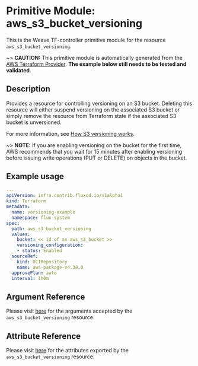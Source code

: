 
# Primitive Module: aws_s3_bucket_versioning

This is the Weave TF-controller primitive module for the resource `aws_s3_bucket_versioning`.

~> **CAUTION:** This primitive module is automatically generated from the [AWS Terraform Provider](https://registry.terraform.io/providers/hashicorp/aws/latest/docs/resources/s3_bucket_versioning). **The example below still needs to be tested and validated**.

## Description

Provides a resource for controlling versioning on an S3 bucket.
Deleting this resource will either suspend versioning on the associated S3 bucket or
simply remove the resource from Terraform state if the associated S3 bucket is unversioned.

For more information, see [How S3 versioning works](https://docs.aws.amazon.com/AmazonS3/latest/userguide/manage-versioning-examples.html).

~> **NOTE:** If you are enabling versioning on the bucket for the first time, AWS recommends that you wait for 15 minutes after enabling versioning before issuing write operations (PUT or DELETE) on objects in the bucket.

## Example usage

```yaml
---
apiVersion: infra.contrib.fluxcd.io/v1alpha1
kind: Terraform
metadata:
  name: versioning-example
  namespace: flux-system
spec:
  path: aws_s3_bucket_versioning
  values:
    bucket: << id of an aws_s3_bucket >>
    versioning_configuration:
    - status: Enabled
  sourceRef:
    kind: OCIRepository
    name: aws-package-v4.38.0
  approvePlan: auto
  interval: 1h0m
```

## Argument Reference

Please visit [here](https://registry.terraform.io/providers/hashicorp/aws/latest/docs/resources/s3_bucket_versioning#argument-reference) for the arguments accepted by the `aws_s3_bucket_versioning` resource.

## Attribute Reference

Please visit [here](https://registry.terraform.io/providers/hashicorp/aws/latest/docs/resources/s3_bucket_versioning#attributes-reference) for the attributes exported by the `aws_s3_bucket_versioning` resource.
